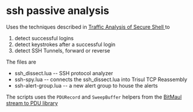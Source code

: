 ssh passive analysis
====================


Uses the techniques described in [Traffic Analysis of Secure Shell ](https://trisul.org/blog/analysing-ssh/post.html)  to

1. detect successful logins
2. detect keystrokes after a successful login
3. detect SSH Tunnels,  forward or reverse


The files are
- ssh_dissect.lua  -- SSH protocol analyzer 
- ssh-spy.lua -- connects the ssh_dissect.lua into Trisul TCP Reassembly 
- ssh-alert-group.lua -- a new alert group to house the alerts 


The scripts uses the `PDURecord` and `SweepBuffer` helpers from the [BitMaul stream to PDU library](https://github.com/trisulnsm/trisul-scripts/tree/master/lua/bitmaul)






